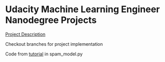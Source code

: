 # Udacity Machine Learning Engineer Nanodegree Projects

[Project Description](https://github.com/udacity/machine-learning)

Checkout branches for project implementation

Code from [tutorial](Naive_Bayes_tutorail.ipynb) in spam_model.py
